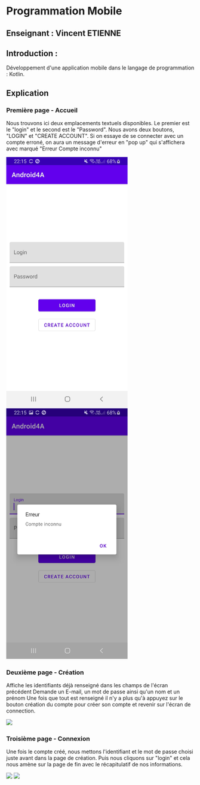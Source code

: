 # Programmation Mobile
## Enseignant : Vincent ETIENNE


## Introduction :

Développement d'une application mobile dans le langage de programmation : Kotlin.

## Explication 

### Première page - Accueil 

Nous trouvons ici deux emplacements textuels disponibles. Le premier est le "login" et le second est le "Password". 
Nous avons deux boutons, "LOGIN" et "CREATE ACCOUNT". 
Si on essaye de se connecter avec un compte erroné, on aura un message d'erreur en "pop up" qui s'affichera avec marqué "Erreur Compte inconnu"

<img src="mobile/accueil_vierge.jpg" width= 325> <img src="mobile/erreur.jpg" width= 325>

### Deuxième page - Création 

Affiche les identifiants déjà renseigné dans les champs de l'écran précédent
Demande un E-mail, un mot de passe ainsi qu'un nom et un prénom
Une fois que tout est renseigné il n'y a plus qu'à appuyez sur le bouton création du compte pour créer son compte et revenir sur l'écran de connection.

<img src="readmeImage/creation.jpg" width= 325> 

### Troisième page - Connexion

Une fois le compte créé, nous mettons l'identifiant et le mot de passe choisi juste avant dans la page de création. Puis nous cliquons sur "login" et cela nous amène sur la page de fin avec le récapitulatif de nos informations.

<img src="readmeImage/accueil_donne.jpg" width= 325> <img src="readmeImage/fin.jpg" width= 325> 






